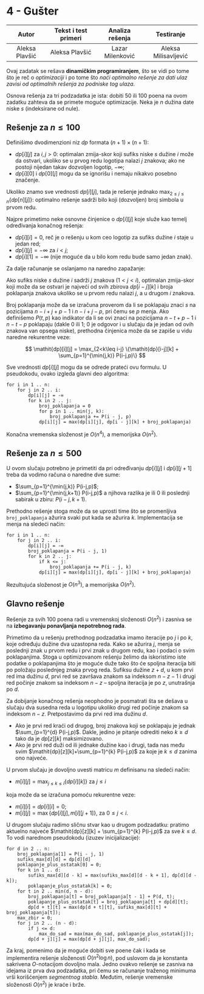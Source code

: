 # 4 - Gušter

| Autor | Tekst i test primeri | Analiza rеšenja | Testiranje |
|:-:|:-:|:-:|:-:|
| Aleksa Plavšić | Aleksa Plavšić | Lazar Milenković | Aleksa Milisavljević |

Ovaj zadatak se rešava **dinamičkim programiranjem**, što se vidi po tome što je reč o *optimizaciji* i po tome što *naći optimalno rešenje za dati ulaz zavisi od optimalnih rešenja za podniske tog ulaza*.

Osnova rešenja za tri podzadatka je ista: dobiti $50$ ili $100$ poena na ovom zadatku zahteva da se primete moguće optimizacije.
Neka je $n$ dužina date niske $s$ (indeksirane od nule).

## Rešenje za $n \leq 100$

Definišimo dvodimenzioni niz $\mathit{dp}$ formata $(n+1)\times(n+1)$:

* $\mathit{dp}[i][j]$ za $i,j>0$: optimalan zmija-skor koji sufiks niske $s$ dužine $i$ može da ostvari, ukoliko se u prvog redu logotipa nalazi $j$ znakova; ako ne postoji nijedan takav dozvoljen logotip, $-\infty$;
* $\mathit{dp}[i][0]$ i $\mathit{dp}[0][j]$ mogu da se ignorišu i nemaju nikakvo posebno značenje.

Ukoliko znamo sve vrednosti $\mathit{dp}[i][j]$, tada je rešenje jednako $\max_{2 \leq j \leq n} \{\mathit{dp}[n][j]\}$: optimalno rešenje sadrži bilo koji (dozvoljen) broj simbola u prvom redu.

Najpre primetimo neke osnovne činjenice o $\mathit{dp}[i][j]$ koje služe kao temelj određivanja konačnog rešenja:

* $\mathit{dp}[i][i] = 0$, reč je o rešenju u kom ceo logotip za sufiks dužine $i$ staje u jedan red;
* $\mathit{dp}[i][j] = -\infty$ za $i<j$;
* $\mathit{dp}[i][1] = -\infty$ (nije moguće da u bilo kom redu bude samo jedan znak).

Za dalje računanje se oslanjamo na naredno zapažanje:

Ako sufiks niske $s$ dužine $i$ sadrži $j$ znakova ($1<j<i$), optimalan zmija-skor koji može da se ostvari je najveći od svih zbirova $\mathit{dp}[i-j][k]$ i broja poklapanja znakova ukoliko se u prvom redu nalazi $j$, a u drugom $i$ znakova.

Broj poklapanja može da se izračuna proverom da li se poklapaju znaci $s$ na pozicijama $n-i+j+p-1$ i $n-i+j-p$, pri čemu se $p$ menja. Ako definišemo $P(t,p)$ kao indikator da li se ovi znaci na pozicijama $n-t+p-1$ i $n-t-p$ poklapaju (dakle $0$ ili $1$; $0$ je odgovor i u slučaju da je jedan od ovih znakova van opsega niske), prethodna činjenica može da se zapiše u vidu naredne rekurentne veze:

$$
\mathit{dp}[i][j] = \max_{2<k\leq i-j} \{\mathit{dp}[i-j][k] + \sum_{p=1}^{\min(j,k)} P(i-j,p)\}
$$

Sve vrednosti $\mathit{dp}[i][j]$ mogu da se odrede prateći ovu formulu.
U pseudokodu, ovako izgleda glavni deo algoritma:
```
for i in 1 .. n:
    for j in 2 .. i:
        dp[i][j] = -∞
        for k in 2 .. j:
            broj_poklapanja = 0
            for p in 1 .. min(j, k):
                broj_poklapanja += P(i - j, p)
            dp[i][j] = max(dp[i][j], dp[i - j][k] + broj_poklapanja)
```

Konačna vremenska složenost je $O(n^4)$, a memorijska $O(n^2)$.

## Rešenje za $n \leq 500$

U ovom slučaju potrebno je primetiti da pri određivanju $\mathit{dp}[i][j]$ i $\mathit{dp}[i][j+1]$ treba da vodimo računa o naredne dve sume:
* $\sum_{p=1}^{\min(j,k)} P(i-j,p)$;
* $\sum_{p=1}^{\min(j,k+1)} P(i-j,p)$
a njihova razlika je ili $0$ ili poslednji sabirak u zbiru: $P(i-j,k+1)$.

Prethodno rešenje stoga može da se uprosti time što se promenljiva `broj_poklapanja` ažurira svaki put kada se ažurira $k$. Implementacija se menja na sledeći način:
```
for i in 1 .. n:
    for j in 2 .. i:
        dp[i][j] = -∞
        broj_poklapanja = P(i - j, 1)
        for k in 2 .. j:
            if k <= j:
                broj_poklapanja += P(i - j, k)
            dp[i][j] = max(dp[i][j], dp[i - j][k] + broj_poklapanja)
```

Rezultujuća složenost je $O(n^3)$, a memorijska $O(n^2)$.

## Glavno rešenje

Rešenje za svih $100$ poena radi u vremenskoj složenosti $O(n^2)$ i zasniva se na **izbegavanju ponavljanja nepotrebnog rada**.

Primetimo da u rešenju prethodnog podzadatka imamo iteracije po $j$ i po $k$, koje određuju dužine dva uzastopna reda.
Kako se ažurira $j$, menja se poslednji znak u prvom redu i prvi znak u drugom redu, kao i podaci o svim poklapanjima.
Stoga u optimizovanom rešenju želimo da iskoristimo iste podatke o poklapanjima što je moguće duže tako što će spoljna iteracija biti po položaju poslednjeg znaka prvog reda.
Sufiksu dužine $z+d$, u kom prvi red ima dužinu $d$, prvi red se završava znakom sa indeksom $n-z-1$ i drugi red počinje znakom sa indeksom $n-z$ – spoljna iteracija je po $z$, unutrašnja po $d$.

Za dobijanje konačnog rešenja neophodno je posmatrati šta se dešava u slučaju dva susedna reda u logotipu ukoliko drugi red počinje znakom sa indeksom $n-z$. Pretpostavimo da prvi red ima dužinu $d$.

* Ako je prvi red kraći od drugog, broj znakova koji se poklapaju je jednak $\sum_{p=1}^{d} P(i-j,p)$.
Dakle, jedino je pitanje odrediti neko $k \geq d$ tako da je $\mathit{dp}[z][k]$ maksimizovano.
* Ako je prvi red duži od ili jednake dužine kao i drugi, tada nas među svim $\mathit{dp}[z][k]+\sum_{p=1}^{k} P(i-j,p)$ za koje je $k\leq d$ zanima ono najveće.

U prvom slučaju je dovoljno uvesti matricu $m$ definisanu na sledeći način:

* $m[i][j] = \max_{j\leq k\leq i}\{\mathit{dp}[i][k]\}$ za $j \leq i$

koja može da se izračuna pomoću rekurentne veze:

* $m[i][i] = \mathit{dp}[i][i] = 0$;
* $m[i][j] = \max\{\mathit{dp}[i][j],m[i][j+1]\}$, za $0\leq j<i$.

U drugom slučaju radimo sličnu stvar kao u drugom podzadatku: pratimo aktuelno najveće $\mathit{dp}[z][k] + \sum_{p=1}^{k} P(i-j,p)$ za sve $k\leq d$.
To vodi narednom pseudokodu (izuzev inicijalizacije):
```
for d in 2 .. n:
    broj_poklapanja[1] = P(i - j, 1)
    sufiks_max[d][d] = dp[d][d]
    poklapanje_plus_ostatak[0] = 0;
    for k in 1 .. d:
        sufiks_max[d][d - k] = max(sufiks_max[d][d - k + 1], dp[d][d - k]);
        poklapanje_plus_ostatak[k] = 0;
    for t in 2 .. min(d, n - d):
        broj_poklapanja[t] = broj_poklapanja[t - 1] + P(d, t);
        poklapanje_plus_ostatak[t] = broj_poklapanja[t] + dp[d][t];
        dp[d + t][t] = max(dp[d + t][t], sufiks_max[d][t] + broj_poklapanja[t]);
    max_zbir = 0;
    for j in 2 .. (n - d):
        if j <= d:
            max_do_sad = max(max_do_sad, poklapanje_plus_ostatak[j]);
        dp[d + j][j] = max(dp[d + j][j], max_do_sad);
```

Za kraj, pomenimo da je moguće dobiti sve poene čak i kada se implementira rešenje složenosti $O(n^2 \log n)$, pod uslovom da je konstanta sakrivena $O$-notacijom dovoljno mala.
Jedno ovakvo rešenje se zasniva na idejama iz prva dva podzadatka, pri čemu se računanje traženog minimuma vrši korišćenjem *segmentnog stabla*.
Međutim, rešenje vremenske složenosti $O(n^2)$ je kraće i brže.
